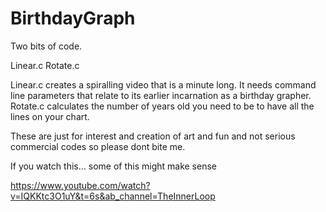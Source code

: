 # BirthdayGraph
Two bits of code.

Linear.c
Rotate.c

Linear.c creates a spiralling video that is a minute long. It needs command line parameters that relate to its earlier incarnation as a birthday grapher.
Rotate.c calculates the number of years old you need to be to have all the lines on your chart.

These are just for interest and creation of art and fun and not serious commercial codes so please dont bite me.

If you watch this... some of this might make sense

https://www.youtube.com/watch?v=IQKKtc3O1uY&t=6s&ab_channel=TheInnerLoop
